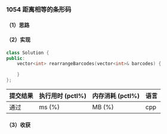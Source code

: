 ### 1054 距离相等的条形码

#### （1）思路

#### （2）实现

```cpp
class Solution {
public:
    vector<int> rearrangeBarcodes(vector<int>& barcodes) {

    }
};
```

| 提交结果 | 执行用时 (pctl%) | 内存消耗 (pctl%) | 语言 |
|:---------|:-----------------|:-----------------|:-----|
| 通过     |  ms (%)   |  MB (%)  | cpp  |

#### （3）收获
